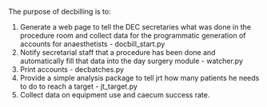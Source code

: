 The purpose of decbilling is to:

1. Generate a web page to tell the DEC secretaries what was done in the procedure room and collect data for the programmatic generation of accounts for anaesthetists - docbill_start.py
2. Notify secretarial staff that a procedure has been done and automatically fill that data into the day surgery module - watcher.py
3. Print accounts - decbatches.py
4. Provide a simple analysis package to tell jrt how many patients he needs to do to reach a target - jt_target.py
5. Collect data on equipment use and caecum success rate.

